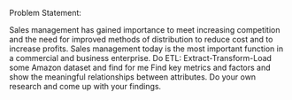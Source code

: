 Problem Statement:

Sales management has gained importance to meet increasing competition and the need for improved methods of distribution to reduce cost and to increase profits. Sales management today is the most important function in a commercial and business enterprise.
Do ETL: Extract-Transform-Load some Amazon dataset and find for me
Find key metrics and factors and show the meaningful relationships between attributes. Do your own research and come up with your findings.
